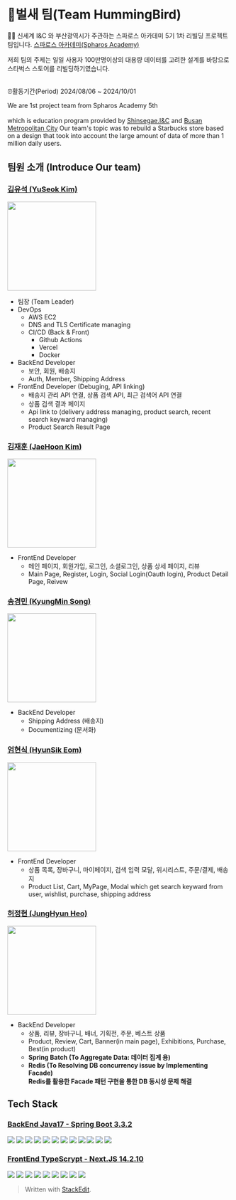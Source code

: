 
# 🐤벌새 팀(Team HummingBird)

 🙋‍♀️ 신세계 I&C 와 부산광역시가 주관하는 스파로스 아카데미 5기
1차 리빌딩 프로젝트 팀입니다.
[스파로스 아카데미(Spharos Academy)](https://swedu.spharosacademy.com/spharos_total.html)

저희 팀의 주제는 일일 사용자 100만명이상의 대용량 데이터를 고려한 설계를 바탕으로 스타벅스 스토어를 리빌딩하기였습니다. <br></br>

⏰활동기간(Period) 2024/08/06 ~ 2024/10/01

We are 1st project team from Spharos Academy 5th <br></br> which is education program provided by [Shinsegae.I&C](https://shinsegae-inc.com/) and [Busan Metropolitan City](busan.go.kr) 
Our team's topic was to rebuild a Starbucks store based on a design that took into account the large amount of data of more than 1 million daily users.


## 팀원 소개 (Introduce Our team)
  
### [김유석 (YuSeok Kim)](https://github.com/yuseok-kim-edushare)
<img src="https://github.com/user-attachments/assets/bacfd100-509d-49da-a408-f337e536f254" width="200"></img>
 - 팀장 (Team Leader)
 - DevOps
 	- AWS EC2
  	- DNS and TLS Certificate managing
 	- CI/CD (Back & Front)
		- Github Actions
		- Vercel
		- Docker
 - BackEnd Developer
	 - 보안, 회원, 배송지
	 - Auth, Member, Shipping Address
 - FrontEnd Developer (Debuging, API linking)
 	- 배송지 관리 API 연결, 상품 검색 API, 최근 검색어 API 연결
  	- 상품 검색 결과 페이지
   	- Api link to (delivery address managing, product search, recent search keyward managing)
   	- Product Search Result Page

### [김재훈 (JaeHoon Kim)](https://github.com/rlawogns123)
<img src="https://github.com/user-attachments/assets/e4289097-889d-4be8-83ac-0bd929ea3981" width="200"></img>

- FrontEnd Developer
	- 메인 페이지, 회원가입, 로그인, 소셜로그인, 상품 상세 페이지, 리뷰
	- Main Page, Register, Login, Social Login(Oauth login), Product Detail Page, Reivew

### [송경민 (KyungMin Song)](https://github.com/digetlyn)
<img src="https://github.com/user-attachments/assets/25ab47c2-86f1-42ad-804c-bc1ab81ebe14" width="200"></img>
- BackEnd Developer
	- Shipping Address (배송지)
	- Documentizing (문서화)

### [엄현식 (HyunSik Eom)](https://github.com/eomhyunsik)
<img src="https://github.com/user-attachments/assets/00130801-e145-4c0d-88c6-c5f7cbb7d0f0" width="200"></img>
- FrontEnd Developer
	- 상품 목록, 장바구니, 마이페이지, 검색 입력 모달, 위시리스트, 주문/결제, 배송지
	- Product List, Cart, MyPage, Modal which get search keyward from user, wishlist, purchase, shipping address

### [허정현 (JungHyun Heo)](https://github.com/Jung-Hey)
<img src="https://github.com/user-attachments/assets/76b4557c-1d63-4b5c-a3a2-807a0c41996a" width="200"></img>
- BackEnd Developer
	- 상품, 리뷰, 장바구니, 배너, 기획전, 주문, 베스트 상품
	- Product, Review, Cart, Banner(in main page), Exhibitions, Purchase, Best(in product)
	- **Spring Batch (To Aggregate Data: 데이터 집계 용)**
	- **Redis (To Resolving DB concurrency issue by Implementing Facade)**<br>
      **Redis를 활용한 Facade 패턴 구현을 통한  DB 동시성 문제 해결**

</div>

## Tech Stack
### [BackEnd Java17 - Spring Boot 3.3.2](https://github.com/1-hummingbird/Back_Server_Side_App)
<img src="https://img.shields.io/badge/amazonec2-FF9900?style=flat-square&logo=amazonec2&logoColor=white"/></img> <img src="https://img.shields.io/badge/mysql-4479A1?style=flat-square&logo=mysql&logoColor=white"/></img> <img src="https://img.shields.io/badge/redis-FF4438?style=flat-square&logo=redis&logoColor=white"/></img> <img src="https://img.shields.io/badge/spring-6DB33F?style=flat-square&logo=spring&logoColor=white"/></img> <img src="https://img.shields.io/badge/springboot-6DB33F?style=flat-square&logo=springboot&logoColor=white"/></img> <img src="https://img.shields.io/badge/springsecurity-6DB33F?style=flat-square&logo=springsecurity&logoColor=white"/></img> <img src="https://img.shields.io/badge/hibernate-59666C?style=flat-square&logo=hibernate&logoColor=white"/></img> <img src="https://img.shields.io/badge/Spring Batch-6DB33F?style=flat-square&logo=Spring Batch&logoColor=white"/></img> <img src="https://img.shields.io/badge/docker-2496ED?style=flat-square&logo=docker&logoColor=white"/></img> <img src="https://img.shields.io/badge/githubactions-2088FF?style=flat-square&logo=githubactions&logoColor=white"/></img> <img src="https://img.shields.io/badge/github-181717?style=flat-square&logo=github&logoColor=white"/></img> <img src="https://img.shields.io/badge/notion-000000?style=flat-square&logo=notion&logoColor=white"/></img> 
### [FrontEnd TypeScrypt - Next.JS 14.2.10](https://github.com/1-hummingbird/front_starbucks_clone)
<img src="https://img.shields.io/badge/nextdotjs-000000?style=flat-square&logo=nextdotjs&logoColor=white"/></img> <img src="https://img.shields.io/badge/NextAuth-000000?style=flat-square&logo=NextAuth&logoColor=white"/></img> <img src="https://img.shields.io/badge/tailwindcss-06B6D4?style=flat-square&logo=tailwindcss&logoColor=white"/></img> <img src="https://img.shields.io/badge/shadcnui-000000?style=flat-square&logo=shadcnui&logoColor=white"/></img> <img src="https://img.shields.io/badge/lucide-F56565?style=flat-square&logo=lucide&logoColor=white"/></img> <img src="https://img.shields.io/badge/vercel-000000?style=flat-square&logo=vercel&logoColor=white"/></img> <img src="https://img.shields.io/badge/githubactions-2088FF?style=flat-square&logo=githubactions&logoColor=white"/></img> <img src="https://img.shields.io/badge/github-181717?style=flat-square&logo=github&logoColor=white"/></img> <img src="https://img.shields.io/badge/notion-000000?style=flat-square&logo=notion&logoColor=white"/></img>






<!--

**Here are some ideas to get you started:**

🙋‍♀️ A short introduction - what is your organization all about?
🌈 Contribution guidelines - how can the community get involved?
👩‍💻 Useful resources - where can the community find your docs? Is there anything else the community should know?
🍿 Fun facts - what does your team eat for breakfast?
🧙 Remember, you can do mighty things with the power of [Markdown](https://docs.github.com/github/writing-on-github/getting-started-with-writing-and-formatting-on-github/basic-writing-and-formatting-syntax)
-->


> Written with [StackEdit](https://stackedit.io/).

